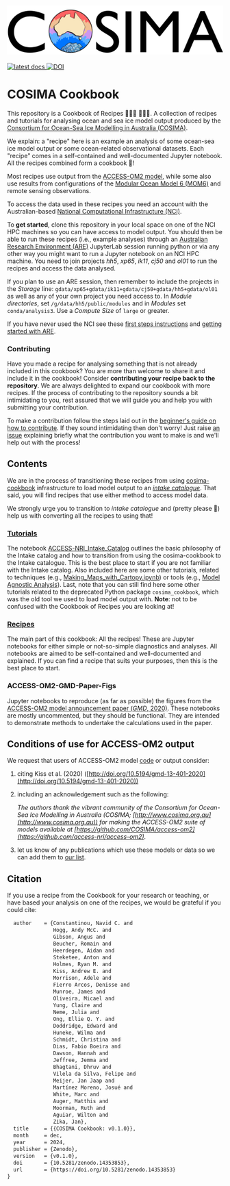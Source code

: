<img src="https://github.com/COSIMA/logo/blob/master/png/logo_word.png" width="800"/>
<br/> <br/>

<a href="https://cosima-recipes.readthedocs.io/en/latest">
    <img alt="latest docs" src="https://img.shields.io/badge/docs-latest-blue.svg">
</a>

<a href="https://doi.org/10.5281/zenodo.14353853">
    <img src="https://zenodo.org/badge/DOI/10.5281/zenodo.14353853.svg" alt="DOI">
</a>

# COSIMA Cookbook

This repository is a Cookbook of Recipes 👩🏽‍🍳 👨🏻‍🍳.
A collection of recipes and tutorials for analysing ocean and sea ice model output produced by the [Consortium for Ocean-Sea Ice Modelling in Australia (COSIMA)](http://cosima.org.au/).

We explain: a "recipe" here is an example an analysis of some ocean-sea ice model output or some ocean-related observational datasets.
Each "recipe" comes in a self-contained and well-documented Jupyter notebook.
All the recipes combined form a cookbook 📒!

Most recipes use output from the [ACCESS-OM2 model](https://doi.org/10.5194/gmd-13-401-2020), while some also use results from configurations of the [Modular Ocean Model 6 (MOM6)](https://github.com/mom-ocean/MOM6) and remote sensing observations.

To access the data used in these recipes you need an account with the Australian-based [National Computational Infrastructure (NCI)](https://nci.org.au/).

To **get started**, clone this repository in your local space on one of the NCI HPC machines so you can have access to model output. You should then be able to run these recipes (i.e., example analyses) through an [Australian Research Environment (ARE)](https://are.nci.org.au/) JupyterLab session running python or via any other way you might want to run a Jupyter notebook on an NCI HPC machine. You need to join projects _hh5_, _xp65_, _ik11_, _cj50_ and _ol01_ to run the recipes and access the data analysed.

If you plan to use an ARE session, then remember to include the projects in the _Storage_ line: `gdata/xp65+gdata/ik11+gdata/cj50+gdata/hh5+gdata/ol01` as well as any of your own project you need access to. In _Module directories_, set `/g/data/hh5/public/modules` and in _Modules_ set `conda/analysis3`. Use a _Compute Size_ of `large` or greater.

If you have never used the NCI see these [first steps instructions](https://access-hive.org.au/getting_started/) and [getting started with ARE](https://access-hive.org.au/getting_started/are/).

### Contributing

Have you made a recipe for analysing something that is not already included in this cookbook?
You are more than welcome to share it and include it in the cookbook!
Consider **contributing your recipe back to the repository**.
We are always delighted to expand our cookbook with more recipes.
If the process of contributing to the repository sounds a bit intimidating to you, rest assured that we will guide you and help you with submitting your contribution.

To make a contribution follow the steps laid out in the [beginner's guide on how to contribute](
https://cosima-recipes.readthedocs.io/en/latest/contributing.html). If they sound intimidating then don't worry!
Just raise [an issue](https://github.com/COSIMA/cosima-recipes/issues) explaining briefly what the contribution you want to make is and we'll help out with the process!

## Contents

We are in the process of transitioning these recipes from using [cosima-cookbook](https://github.com/COSIMA/cosima-cookbook) infrastructure to load model output to an [_intake catalogue_](https://cosima-recipes.readthedocs.io/en/latest/Tutorials/ACCESS-NRI_Intake_Catalog.html). That said, you will find recipes that use either method to access model data.

We strongly urge you to transition to _intake catalogue_ and (pretty please 🥺) help us with converting all the recipes to using that!

### [Tutorials](https://cosima-recipes.readthedocs.io/en/latest/tutorials.html)

The notebook [ACCESS-NRI_Intake_Catalog](https://cosima-recipes.readthedocs.io/en/latest/Tutorials/ACCESS-NRI_Intake_Catalog.html) outlines the basic philosophy of the Intake catalog and how to transition from using the cosima-cookbook to the Intake catalogue. This is the best place to start if you are not familiar with the Intake catalog. 
Also included here are some other tutorials, related to techniques (e.g., [Making_Maps_with_Cartopy.ipynb](https://cosima-recipes.readthedocs.io/en/latest/Tutorials/Making_Maps_with_Cartopy.html)) or tools (e.g., [Model Agnostic Analysis](https://cosima-recipes.readthedocs.io/en/latest/Tutorials/Model_Agnostic_Analysis.html)). Last, note that you can still find here some other tutorials related to the deprecated Python package `cosima_cookbook`, which was the old tool we used to load model output with. **Note**: not to be confused with the Cookbook of Recipes you are looking at!


### [Recipes](https://cosima-recipes.readthedocs.io/en/latest/recipes.html)
The main part of this cookbook: All the recipes! These are Jupyter notebooks for either simple or not-so-simple diagnostics and analyses. All notebooks are aimed to be self-contained and  well-documented and explained.
If you can find a recipe that suits your purposes, then this is the best place to start.


### ACCESS-OM2-GMD-Paper-Figs
Jupyter notebooks to reproduce (as far as possible) the figures from the [ACCESS-OM2 model announcement paper (*GMD*, 2020)](https://doi.org/10.5194/gmd-13-401-2020). These notebooks are mostly uncommented, but they should be functional. They are intended to demonstrate methods to undertake the calculations used in the paper.


## Conditions of use for ACCESS-OM2 output

We request that users of ACCESS-OM2 model [code](https://github.com/access-nri/access-om2) or output consider:
1. citing Kiss et al. (2020) ([http://doi.org/10.5194/gmd-13-401-2020](http://doi.org/10.5194/gmd-13-401-2020))
2. including an acknowledgement such as the following:

   *The authors thank the vibrant community of the Consortium for Ocean-Sea Ice Modelling in Australia (COSIMA; [http://www.cosima.org.au](http://www.cosima.org.au)) for making the ACCESS-OM2 suite of models available at [https://github.com/COSIMA/access-om2](https://github.com/access-nri/access-om2).*

3. let us know of any publications which use these models or data so we can add them to [our list](https://scholar.google.com/citations?hl=en&user=inVqu_4AAAAJ).


## Citation

If you use a recipe from the Cookbook for your research or teaching, or have based your analysis on one of the recipes, we would be grateful if you could cite:

```bibtex@misc{cosima-cookbook,
  author    = {Constantinou, Navid C. and
               Hogg, Andy McC. and
               Gibson, Angus and
               Beucher, Romain and
               Heerdegen, Aidan and
               Steketee, Anton and
               Holmes, Ryan M. and
               Kiss, Andrew E. and
               Morrison, Adele and
               Fierro Arcos, Denisse and
               Munroe, James and
               Oliveira, Micael and
               Yung, Claire and
               Neme, Julia and
               Ong, Ellie Q. Y. and
               Doddridge, Edward and
               Huneke, Wilma and
               Schmidt, Christina and
               Dias, Fabio Boeira and
               Dawson, Hannah and
               Jeffree, Jemma and
               Bhagtani, Dhruv and
               Vilela da Silva, Felipe and
               Meijer, Jan Jaap and
               Martínez Moreno, Josué and
               White, Marc and
               Auger, Matthis and
               Moorman, Ruth and
               Aguiar, Wilton and
               Zika, Jan},
  title     = {{COSIMA Cookbook: v0.1.0}},
  month     = dec,
  year      = 2024,
  publisher = {Zenodo},
  version   = {v0.1.0},
  doi       = {10.5281/zenodo.14353853},
  url       = {https://doi.org/10.5281/zenodo.14353853}
}
```
